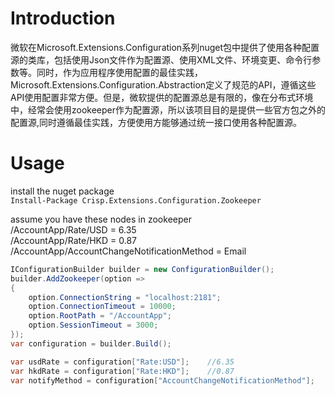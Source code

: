 # Introduction
微软在Microsoft.Extensions.Configuration系列nuget包中提供了使用各种配置源的类库，包括使用Json文件作为配置源、使用XML文件、环境变更、命令行参数等。同时，作为应用程序使用配置的最佳实践，Microsoft.Extensions.Configuration.Abstraction定义了规范的API，遵循这些API使用配置非常方便。但是，微软提供的配置源总是有限的，像在分布式环境中，经常会使用zookeeper作为配置源，所以该项目目的是提供一些官方包之外的配置源,同时遵循最佳实践，方便使用方能够通过统一接口使用各种配置源。

# Usage
install the nuget package  
```Install-Package Crisp.Extensions.Configuration.Zookeeper```

assume you have these nodes in zookeeper  
/AccountApp/Rate/USD = 6.35  
/AccountApp/Rate/HKD = 0.87  
/AccountApp/AccountChangeNotificationMethod = Email  

```C#
IConfigurationBuilder builder = new ConfigurationBuilder();
builder.AddZookeeper(option =>
{
    option.ConnectionString = "localhost:2181";
    option.ConnectionTimeout = 10000;
    option.RootPath = "/AccountApp";
    option.SessionTimeout = 3000;
});
var configuration = builder.Build();

var usdRate = configuration["Rate:USD"];    //6.35
var hkdRate = configuration["Rate:HKD"];    //0.87
var notifyMethod = configuration["AccountChangeNotificationMethod"];    //Email
```